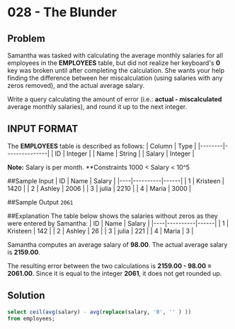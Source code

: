 # 028 - The Blunder
## Problem

Samantha was tasked with calculating the average monthly salaries for all employees in the **EMPLOYEES** table, but did not realize 
her keyboard's **0** key was broken until after completing the calculation. She wants your help finding the difference between her 
miscalculation (using salaries with any zeros removed), and the actual average salary.

Write a query calculating the amount of error (i.e.: **actual - miscalculated** average monthly salaries), and round it up 
to the next integer.

## INPUT FORMAT

The **EMPLOYEES** table is described as follows:
| Column	 | Type          |
|--------|---------------|
| ID	   | Integer        |
| Name	 | String |
| Salary	 | Integer  |

**Note:** Salary is per month.
**Constraints
1000 < Salary < 10^5

##Sample Input
| ID | Name     | Salary |
|----|----------|------| 
| 1	 | Kristeen | 1420 |
| 2	 | Ashley   | 2006 |
| 3	 | julia    | 2210 |
| 4	 | Maria    | 3000 |

##Sample Output
``2061``

##Explanation
The table below shows the salaries without zeros as they were entered by Samantha:
| ID | Name     | Salary |
|----|----------|------| 
| 1	 | Kristeen | 142 |
| 2	 | Ashley   | 26 |
| 3	 | julia    | 221 |
| 4	 | Maria    | 3 |

Samantha computes an average salary of **98.00**. The actual average salary is **2159.00**.

The resulting error between the two calculations is **2159.00 - 98.00 = 2061.00**. Since it is equal to the integer **2061**,
it does not get rounded up.

## Solution
```sql
select ceil(avg(salary) - avg(replace(salary, '0', '' ) ))
from employees;
```
